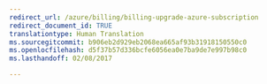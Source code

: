 ```yaml
---
redirect_url: /azure/billing/billing-upgrade-azure-subscription
redirect_document_id: TRUE
translationtype: Human Translation
ms.sourcegitcommit: b906eb2d929eb2068ea665af93b31918150550c0
ms.openlocfilehash: d5f37b57d336bcfe6056ea0e7ba9de7e997b98c0
ms.lasthandoff: 02/08/2017

---
```


